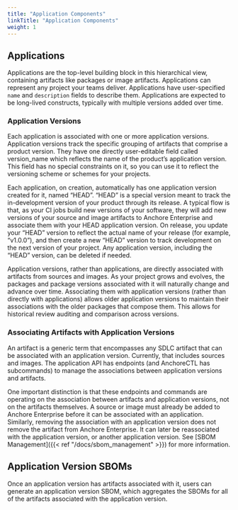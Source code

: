 ```yaml
---
title: "Application Components"
linkTitle: "Application Components"
weight: 1
---
```



## Applications

Applications are the top-level building block in this hierarchical view, containing artifacts like packages or image artifacts. Applications can represent any project your teams deliver. Applications have user-specified `name` and `description` fields to describe them. Applications are expected to be long-lived constructs, typically with multiple versions added over time.


### Application Versions

Each application is associated with one or more application versions. Application versions track the specific grouping of artifacts that comprise a product version. They have one directly user-editable field called version_name which reflects the name of the product’s application version. This field has no special constraints on it, so you can use it to reflect the versioning scheme or schemes for your projects.

Each application, on creation, automatically has one application version created for it, named “HEAD”. “HEAD” is a special version meant to track the in-development version of your product through its release. A typical flow is that, as your CI jobs build new versions of your software, they will add new versions of your source and image artifacts to Anchore Enterprise and associate them with your HEAD application version. On release, you update your “HEAD” version to reflect the actual name of your release (for example, “v1.0.0”), and then create a new “HEAD” version to track development on the next version of your project. Any application version, including the “HEAD” version, can be deleted if needed.

Application versions, rather than applications, are directly associated with artifacts from sources and images. As your project grows and evolves, the packages and package versions associated with it will naturally change and advance over time. Associating them with application versions (rather than directly with applications) allows older application versions to maintain their associations with the older packages that compose them. This allows for historical review auditing and comparison across versions.


### Associating Artifacts with Application Versions

An artifact is a generic term that encompasses any SDLC artifact that can be associated with an application version. Currently, that includes sources and images. The application API has endpoints (and AnchoreCTL has subcommands) to manage the associations between application versions and artifacts.

One important distinction is that these endpoints and commands are operating on the association between artifacts and application versions, not on the artifacts themselves. A source or image must already be added to Anchore Enterprise before it can be associated with an application. Similarly, removing the association with an application version does not remove the artifact from Anchore Enterprise. It can later be reassociated with the application version, or another application version. See [SBOM Management]({{< ref "/docs/sbom_management" >}}) for more information.


## Application Version SBOMs

Once an application version has artifacts associated with it, users can generate an application version SBOM, which aggregates the SBOMs for all of the artifacts associated with the application version.